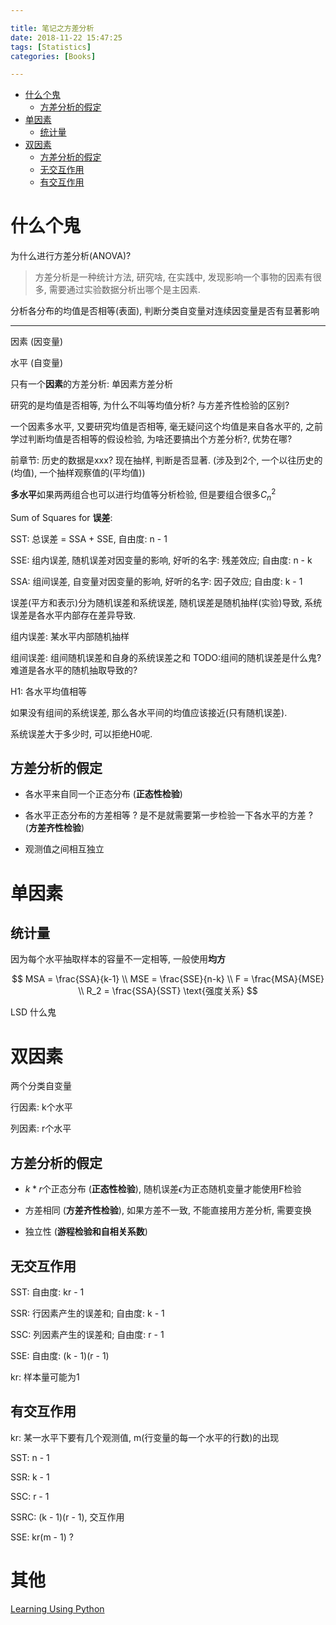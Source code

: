 ```yaml
---

title: 笔记之方差分析
date: 2018-11-22 15:47:25
tags: [Statistics]
categories: [Books]

---
```


<!-- vim-markdown-toc GFM -->

* [什么个鬼](#什么个鬼)
    * [方差分析的假定](#方差分析的假定)
* [单因素](#单因素)
    * [统计量](#统计量)
* [双因素](#双因素)
    * [方差分析的假定](#方差分析的假定-1)
    * [无交互作用](#无交互作用)
    * [有交互作用](#有交互作用)

<!-- vim-markdown-toc -->

<!-- more -->

# 什么个鬼

为什么进行方差分析(ANOVA)?

> 方差分析是一种统计方法, 研究啥, 在实践中, 发现影响一个事物的因素有很多, 需要通过实验数据分析出哪个是主因素.

分析各分布的均值是否相等(表面), 判断分类自变量对连续因变量是否有显著影响

-----------------------------------------------------------------

因素 (因变量)

水平 (自变量)

只有一个**因素**的方差分析: 单因素方差分析

研究的是均值是否相等, 为什么不叫等均值分析?  与方差齐性检验的区别?

一个因素多水平, 又要研究均值是否相等, 毫无疑问这个均值是来自各水平的, 之前学过判断均值是否相等的假设检验,
为啥还要搞出个方差分析?, 优势在哪?

前章节: 历史的数据是xxx? 现在抽样, 判断是否显著. (涉及到2个, 一个以往历史的(均值), 一个抽样观察值的(平均值))

**多水平**如果两两组合也可以进行均值等分析检验, 但是要组合很多$C_n^2$

Sum of Squares for **误差**:

SST: 总误差 = SSA + SSE, 自由度: n - 1

SSE: 组内误差, 随机误差对因变量的影响, 好听的名字: 残差效应;  自由度: n - k

SSA: 组间误差, 自变量对因变量的影响, 好听的名字: 因子效应; 自由度: k - 1

误差(平方和表示)分为随机误差和系统误差, 随机误差是随机抽样(实验)导致, 系统误差是各水平内部存在差异导致.

组内误差: 某水平内部随机抽样

组间误差: 组间随机误差和自身的系统误差之和 TODO:组间的随机误差是什么鬼? 难道是各水平的随机抽取导致的?

H1: 各水平均值相等

如果没有组间的系统误差, 那么各水平间的均值应该接近(只有随机误差).

系统误差大于多少时, 可以拒绝H0呢.

## 方差分析的假定

- 各水平来自同一个正态分布  (**正态性检验**)

- 各水平正态分布的方差相等 ?  是不是就需要第一步检验一下各水平的方差 ? (**方差齐性检验**)

- 观测值之间相互独立

# 单因素

## 统计量

因为每个水平抽取样本的容量不一定相等, 一般使用**均方**

$$
MSA = \frac{SSA}{k-1} \\
MSE = \frac{SSE}{n-k} \\
F = \frac{MSA}{MSE} \\
R_2 = \frac{SSA}{SST} \text{强度关系}
$$

LSD 什么鬼

# 双因素

两个分类自变量

行因素: k个水平

列因素: r个水平

## 方差分析的假定

- $k*r$个正态分布  (**正态性检验**), 随机误差$\epsilon$为正态随机变量才能使用F检验

- 方差相同 (**方差齐性检验**), 如果方差不一致, 不能直接用方差分析, 需要变换

- 独立性 (**游程检验和自相关系数**)

## 无交互作用

SST: 自由度: kr - 1

SSR: 行因素产生的误差和; 自由度: k - 1

SSC: 列因素产生的误差和; 自由度: r - 1

SSE: 自由度: (k - 1)(r - 1)

kr: 样本量可能为1

## 有交互作用

kr: 某一水平下要有几个观测值, m(行变量的每一个水平的行数)的出现

SST: n - 1

SSR: k - 1

SSC: r - 1

SSRC: (k - 1)(r - 1), 交互作用

SSE: kr(m - 1) ?


# 其他

[Learning Using Python](https://plot.ly/python/anova/)
